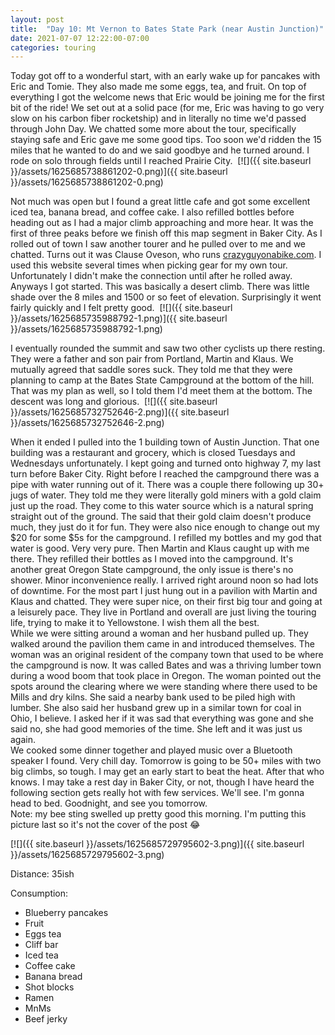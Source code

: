 ```yaml
---
layout: post
title:  "Day 10: Mt Vernon to Bates State Park (near Austin Junction)"
date: 2021-07-07 12:22:00-07:00
categories: touring
---
```

Today got off to a wonderful start, with an early wake up for pancakes with Eric and Tomie. They also made me some eggs, tea, and fruit. On top of everything I got the welcome news that Eric would be joining me for the first bit of the ride! We set out at a solid pace (for me, Eric was having to go very slow on his carbon fiber rocketship) and in literally no time we'd passed through John Day. We chatted some more about the tour, specifically staying safe and Eric gave me some good tips. Too soon we'd ridden the 15 miles that he wanted to do and we said goodbye and he turned around. I rode on solo through fields until I reached Prairie City. 
[![]({{ site.baseurl }}/assets/1625685738861202-0.png)]({{ site.baseurl }}/assets/1625685738861202-0.png)
  
Not much was open but I found a great little cafe and got some excellent iced tea, banana bread, and coffee cake. I also refilled bottles before heading out as I had a major climb approaching and more hear. It was the first of three peaks before we finish off this map segment in Baker City. As I rolled out of town I saw another tourer and he pulled over to me and we chatted. Turns out it was Clause Oveson, who runs [crazyguyonabike.com](http://crazyguyonabike.com). I used this website several times when picking gear for my own tour. Unfortunately I didn't make the connection until after he rolled away. Anyways I got started. This was basically a desert climb. There was little shade over the 8 miles and 1500 or so feet of elevation. Surprisingly it went fairly quickly and I felt pretty good. 
[![]({{ site.baseurl }}/assets/1625685735988792-1.png)]({{ site.baseurl }}/assets/1625685735988792-1.png)
  
I eventually rounded the summit and saw two other cyclists up there resting. They were a father and son pair from Portland, Martin and Klaus. We mutually agreed that saddle sores suck. They told me that they were planning to camp at the Bates State Campground at the bottom of the hill. That was my plan as well, so I told them I'd meet them at the bottom. The descent was long and glorious. 
[![]({{ site.baseurl }}/assets/1625685732752646-2.png)]({{ site.baseurl }}/assets/1625685732752646-2.png)
  
When it ended I pulled into the 1 building town of Austin Junction. That one building was a restaurant and grocery, which is closed Tuesdays and Wednesdays unfortunately. I kept going and turned onto highway 7, my last turn before Baker City. Right before I reached the campground there was a pipe with water running out of it. There was a couple there following up 30+ jugs of water. They told me they were literally gold miners with a gold claim just up the road. They come to this water source which is a natural spring straight out of the ground. The said that their gold claim doesn't produce much, they just do it for fun. They were also nice enough to change out my $20 for some $5s for the campground. I refilled my bottles and my god that water is good. Very very pure. Then Martin and Klaus caught up with me there. They refilled their bottles as I moved into the campground. It's another great Oregon State campground, the only issue is there's no shower. Minor inconvenience really. I arrived right around noon so had lots of downtime. For the most part I just hung out in a pavilion with Martin and Klaus and chatted. They were super nice, on their first big tour and going at a leisurely pace. They live in Portland and overall are just living the touring life, trying to make it to Yellowstone. I wish them all the best.   
While we were sitting around a woman and her husband pulled up. They walked around the pavilion them came in and introduced themselves. The woman was an original resident of the company town that used to be where the campground is now. It was called Bates and was a thriving lumber town during a wood boom that took place in Oregon. The woman pointed out the spots around the clearing where we were standing where there used to be Mills and dry kilns. She said a nearby bank used to be piled high with lumber. She also said her husband grew up in a similar town for coal in Ohio, I believe. I asked her if it was sad that everything was gone and she said no, she had good memories of the time. She left and it was just us again.   
We cooked some dinner together and played music over a Bluetooth speaker I found. Very chill day. Tomorrow is going to be 50+ miles with two big climbs, so tough. I may get an early start to beat the heat. After that who knows. I may take a rest day in Baker City, or not, though I have heard the following section gets really hot with few services. We'll see. I'm gonna head to bed. Goodnight, and see you tomorrow.  
Note: my bee sting swelled up pretty good this morning. I'm putting this picture last so it's not the cover of the post 😂  

[![]({{ site.baseurl }}/assets/1625685729795602-3.png)]({{ site.baseurl }}/assets/1625685729795602-3.png)
  
Distance: 35ish

Consumption:
* Blueberry pancakes
* Fruit
* Eggs tea
* Cliff bar
* Iced tea
* Coffee cake
* Banana bread
* Shot blocks
* Ramen
* MnMs
* Beef jerky

